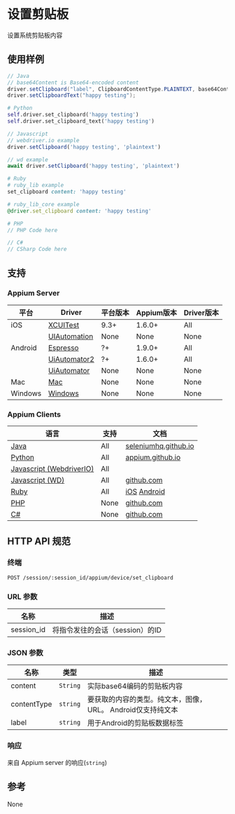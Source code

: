 # 设置剪贴板

设置系统剪贴板内容
## 使用样例

```java
// Java
// base64Content is Base64-encoded content
driver.setClipboard("label", ClipboardContentType.PLAINTEXT, base64Content);
driver.setClipboardText("happy testing");

```

```python
# Python
self.driver.set_clipboard('happy testing')
self.driver.set_clipboard_text('happy testing')

```

```javascript
// Javascript
// webdriver.io example
driver.setClipboard('happy testing', 'plaintext')

// wd example
await driver.setClipboard('happy testing', 'plaintext')

```

```ruby
# Ruby
# ruby_lib example
set_clipboard content: 'happy testing'

# ruby_lib_core example
@driver.set_clipboard content: 'happy testing'

```

```php
# PHP
// PHP Code here

```

```csharp
// C#
// CSharp Code here

```


## 支持

### Appium Server

|平台|Driver|平台版本|Appium版本|Driver版本|
|--------|----------------|------|--------------|--------------|
| iOS | [XCUITest](/docs/en/drivers/ios-xcuitest.md) | 9.3+ | 1.6.0+ | All |
|  | [UIAutomation](/docs/en/drivers/ios-uiautomation.md) | None | None | None |
| Android | [Espresso](/docs/en/drivers/android-espresso.md) | ?+ | 1.9.0+ | All |
|  | [UiAutomator2](/docs/en/drivers/android-uiautomator2.md) | ?+ | 1.6.0+ | All |
|  | [UiAutomator](/docs/en/drivers/android-uiautomator.md) | None | None | None |
| Mac | [Mac](/docs/en/drivers/mac.md) | None | None | None |
| Windows | [Windows](/docs/en/drivers/windows.md) | None | None | None |


### Appium Clients

|语言|支持|文档|
|--------|-------|-------------|
|[Java](https://github.com/appium/java-client/releases/latest)| All | [seleniumhq.github.io](https://seleniumhq.github.io/selenium/docs/api/java/org/openqa/selenium/WebElement.html#click--) |
|[Python](https://github.com/appium/python-client/releases/latest)| All | [appium.github.io](https://appium.github.io/python-client-sphinx/webdriver.extensions.html#webdriver.extensions.clipboard.Clipboard.get_clipboard) |
|[Javascript (WebdriverIO)](http://webdriver.io/index.html)| All |  |
|[Javascript (WD)](https://github.com/admc/wd/releases/latest)| All | [github.com](https://github.com/admc/wd/releases) |
|[Ruby](https://github.com/appium/ruby_lib/releases/latest)| All | [iOS](https://www.rubydoc.info/github/appium/ruby_lib_core/Appium/Core/Ios/Device#set_clipboard-instance_method) [Android](https://www.rubydoc.info/github/appium/ruby_lib_core/Appium/Core/Android/Device#set_clipboard-instance_method) |
|[PHP](https://github.com/appium/php-client/releases/latest)| None | [github.com](https://github.com/appium/php-client/releases/latest) |
|[C#](https://github.com/appium/appium-dotnet-driver/releases/latest)| None | [github.com](https://github.com/appium/appium) |

## HTTP API 规范

### 终端

`POST /session/:session_id/appium/device/set_clipboard`

### URL 参数

|名称|描述|
|----|-----------|
|session_id|将指令发往的会话（session）的ID|

### JSON 参数

|名称|类型|描述|
|----|----|-----------|
| content | `String` | 实际base64编码的剪贴板内容 |
| contentType | `string` | 要获取的内容的类型。纯文本，图像，URL。 Android仅支持纯文本 |
| label | `string` | 用于Android的剪贴板数据标签 |

### 响应

来自 Appium server 的响应(`string`)

## 参考

None